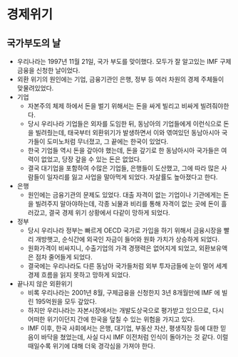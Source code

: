 # 경제위기

## 국가부도의 날

* 우리나라는 1997년 11월 21일, 국가 부도를 맞이했다. 모두가 잘 알고있는 IMF 구제금융을 신청한 날이었다.&#x20;
* 외환 위기의 원인에는 기업, 금융기관인 은행, 정부 등 여러 차원의 경제 주체들이 맞물려있었다.&#x20;
* 기업&#x20;
  * 자본주의 체제 하에서 돈을 벌기 위해서는 돈을 싸게 빌리고 비싸게 빌려줘야한다.&#x20;
  * 당시 우리나라 기업들은 외자를 도임한 뒤, 동남아의 기업들에게 이런식으로 돈을 빌려줬는데, 태국부터 외환위기가 발생하면서 이와 엮여있던 동남아시아 국가들이 도미노처럼 무너졌고, 그 끝에는 한국이 있었다.&#x20;
  * 한국 기업들 역시 돈을 갚아야 했는데, 돈을 갚기로 한 동남아시아 국가들은 여력이 없었고, 당장 갚을 수 있는 돈은 없었다.&#x20;
  * 결국 대기업을 포함하여 수많은 기업들, 은행들이 도산했고, 그에 따라 많은 사람들이 일자리를 잃고 사업을 말아먹게 되었다. 자살률도 높아졌다고 한다.&#x20;
* 은행
  * 원인에는 금융기관의 문제도 있었다. 대출 자격이 없는 기업이나 기관에게는 돈을 빌려주지 말아야하는데, 각종 뇌물과 비리를 통해 자격이 없는 곳에 돈이 흘러갔고, 결국 경제 위기 상황에서 다같이 망하게 되었다.&#x20;
* 정부
  * 당시 우리나라 정부는 빠르게 OECD 국가로 가입을 하기 위해서 금융시장을 빨리 개방햇고, 순식간에 외국인 자금이 들어와 원화 가치가 상승하게 되었다.&#x20;
  * 원화가격이 비싸지니, 수출기업의 가격 경쟁력은 없어지게 되었고, 외환보유액은 점차 줄어들게 되었다.&#x20;
  * 결국에는 우리나라도 다른 동남아 국가들처럼 외부 투자금들에 눈이 멀어 세계 경제 흐름을 읽지 못하고 망하게 되었다.&#x20;
* 끝나지 않은 외환위기
  * 비록 우리나라는 2001년 8월, 구제금융을 신청한지 3년 8개월만에 IMF 에 빌린 195억원을 모두 갚았다.&#x20;
  * 하지만 우리나라는 자본시장에서는 개발도상국으로 평가받고 있으므로, 다시 어떠한 위기이던지 간에 한국을 덮칠 수 있는 위험을 가지고 있다.&#x20;
  * IMF 이후, 한국 사회에서는 은행, 대기업, 부동산 자산, 평생직장 등에 대한 믿음이 바닥을 쳤었는데, 사실 다시 IMF 이전처럼 인식이 돌아가는 것 같다. 이럴 때일수록 위기에 대해 더욱 경각심을 가져야 한다.&#x20;





